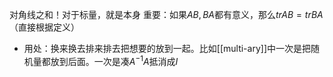 对角线之和！对于标量，就是本身
重要：如果$AB,BA$都有意义，那么$trAB=trBA$（直接根据定义）
- 用处：换来换去排来排去把想要的放到一起。比如[[multi-ary]]中一次是把随机量都放到后面。一次是凑$A^{-1}A$抵消成$I$
